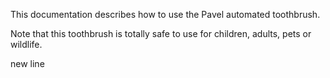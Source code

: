 This documentation describes how to use the Pavel automated toothbrush.

Note that this toothbrush is totally safe to use for children, adults, pets or wildlife.

new line
